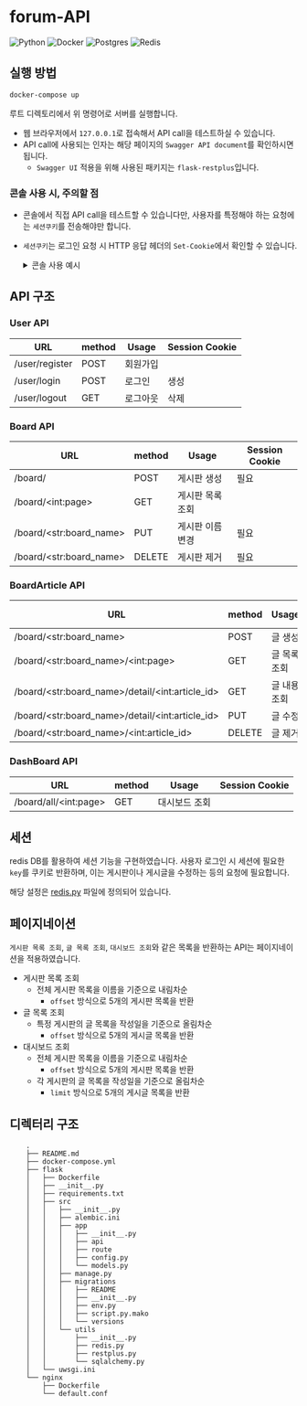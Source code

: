 forum-API
===
![Python](https://img.shields.io/badge/Python-3.7.6-green.svg)
![Docker](https://img.shields.io/badge/Docker-19.03.8-skyblue.svg)
![Postgres](https://img.shields.io/badge/PostgreSQL-10.0-blue.svg)
![Redis](https://img.shields.io/badge/Redis-latest-red.svg)

실행 방법
---

```bash
docker-compose up
```

루트 디렉토리에서 위 명령어로 서버를 실행합니다.


- 웹 브라우저에서 `127.0.0.1`로 접속해서 API call을 테스트하실 수 있습니다.
- API call에 사용되는 인자는 해당 페이지의 `Swagger API document`를 확인하시면 됩니다.
    - `Swagger UI` 적용을 위해 사용된 패키지는 `flask-restplus`입니다.

### 콘솔 사용 시, 주의할 점
- 콘솔에서 직접 API call을 테스트할 수 있습니다만, 사용자를 특정해야 하는 요청에는 `세션쿠키`를 전송해야만 합니다.
-  `세션쿠키`는 로그인 요청 시 HTTP 응답 헤더의 `Set-Cookie`에서 확인할 수 있습니다.

    <details><summary>콘솔 사용 예시</summary>
    <br>
    로그인 시

    ```
    http 127.0.0.1/user/login 'email=<email>' 'password=<password>'  HTTP/1.0 200 OK
    Content-Length: 69
    Content-Type: application/json
    Date: Thu, 19 Mar 2020 18:46:19 GMT
    Server: Werkzeug/0.16.1 Python/3.7.6
    Set-Cookie: session=eyJzZXNzaW9uIjoiNzU4MDFiZGYtNTkyOC00YjYwLTljZmMtMWJkNDAwMmZmYzU3In0.XnO9-w.JoWYrJwfpgPzxmUj4SEfkUYYVo4; HttpOnly; Path=/
    Vary: Cookie

    {
        "message": "Successfully Logged in",
        "status": "success"
    }
    ```

    로그아웃 시
    ```bash
    # httpie로 요청 시
    http 127.0.0.1/user/logout 'Cookie:session=eyJzZXNzaW9uIjoiNzU4MDFiZGYtNTkyOC00YjYwLTljZmMtMWJkNDAwMmZmYzU3In0.XnO9-w.JoWYrJwfpgPzxmUj4SEfkUYYVo4'

    HTTP/1.0 200 OK
    Content-Length: 70
    Content-Type: application/json
    Date: Thu, 19 Mar 2020 18:59:22 GMT
    Server: Werkzeug/0.16.1 Python/3.7.6
    Set-Cookie: session=; Expires=Thu, 01-Jan-1970 00:00:00 GMT; Max-Age=0; Path=/    
    {
        "message": "Successfully Logged out",
        "status": "success"
    }
    ```

</details>

API 구조
---

### User API

| URL | method | Usage | Session Cookie |
|-----|--------|-------|---------|
| /user/register | POST | 회원가입 | |
| /user/login | POST | 로그인 | 생성 |
| /user/logout | GET | 로그아웃 | 삭제 |

### Board API

| URL | method | Usage | Session Cookie |
|-----|--------|-------|---------|
| /board/ | POST | 게시판 생성 | 필요 |
| /board/\<int:page\> | GET | 게시판 목록 조회 | |
| /board/\<str:board_name\> | PUT | 게시판 이름 변경 | 필요 |
| /board/\<str:board_name\> | DELETE | 게시판 제거 | 필요 |

### BoardArticle API

| URL | method | Usage | Session Cookie |
|-----|--------|-------|---------|
| /board/\<str:board_name\> | POST | 글 생성 | 필요 |
| /board/\<str:board_name\>/\<int:page\> | GET | 글 목록 조회 | |
| /board/\<str:board_name\>/detail/\<int:article_id> | GET | 글 내용 조회 | |
| /board/\<str:board_name\>/detail/\<int:article_id> | PUT | 글 수정 | 필요 |
| /board/\<str:board_name\>/\<int:article_id> | DELETE | 글 제거 | 필요 |

### DashBoard API

| URL | method | Usage | Session Cookie |
|-----|--------|-------|---------|
| /board/all/\<int:page\> | GET | 대시보드 조회 | |

세션
---

redis DB를 활용하여 세션 기능을 구현하였습니다. 사용자 로그인 시 세션에 필요한 `key`를 쿠키로 반환하며, 이는 게시판이나 게시글을 수정하는 등의 요청에 필요합니다.

해당 설정은 [redis.py](flask\src\utils\redis.py) 파일에 정의되어 있습니다.


페이지네이션
---
`게시판 목록 조회`, `글 목록 조회`, `대시보드 조회`와 같은 목록을 반환하는 API는 페이지네이션을 적용하였습니다.

- 게시판 목록 조회
    - 전체 게시판 목록을 이름을 기준으로 내림차순
        - `offset` 방식으로 5개의 게시판 목록을 반환
- 글 목록 조회
    - 특정 게시판의 글 목록을 작성일을 기준으로 올림차순
        - `offset` 방식으로 5개의 게시글 목록을 반환
- 대시보드 조회
    - 전체 게시판 목록을 이름을 기준으로 내림차순
        - `offset` 방식으로 5개의 게시판 목록을 반환
    - 각 게시판의 글 목록을 작성일을 기준으로 올림차순
        - `limit` 방식으로 5개의 게시글 목록을 반환



디렉터리 구조
---

        .
        ├── README.md
        ├── docker-compose.yml
        ├── flask
        │   ├── Dockerfile
        │   ├── __init__.py
        │   ├── requirements.txt
        │   ├── src
        │   │   ├── __init__.py
        │   │   ├── alembic.ini
        │   │   ├── app
        │   │   │   ├── __init__.py
        │   │   │   ├── api
        │   │   │   ├── route
        │   │   │   ├── config.py
        │   │   │   └── models.py
        │   │   ├── manage.py
        │   │   ├── migrations
        │   │   │   ├── README
        │   │   │   ├── __init__.py
        │   │   │   ├── env.py
        │   │   │   ├── script.py.mako
        │   │   │   └── versions
        │   │   └── utils
        │   │       ├── __init__.py
        │   │       ├── redis.py
        │   │       ├── restplus.py      
        │   │       └── sqlalchemy.py
        │   └── uwsgi.ini
        └── nginx
            ├── Dockerfile
            └── default.conf
